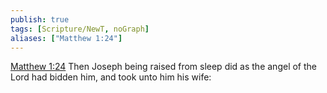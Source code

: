 ```yaml
---
publish: true
tags: [Scripture/NewT, noGraph]
aliases: ["Matthew 1:24"]
---
```

[Matthew 1:24](https://churchofjesuschrist.org/study/scriptures/nt/matt/1?lang=eng&id=p24#p24) Then Joseph being raised from sleep did as the angel of the Lord had bidden him, and took unto him his wife:
